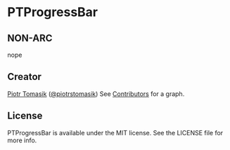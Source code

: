 PTProgressBar
=================

## NON-ARC

nope


## Creator

[Piotr Tomasik](http://piotrtomasik.com) ([@piotrstomasik](https://twitter.com/piotrstomasik))
 See [Contributors](https://github.com/tomasikp/PTProgressBar/graphs/contributors) for a graph.

## License

PTProgressBar is available under the MIT license. See the LICENSE file for more info.